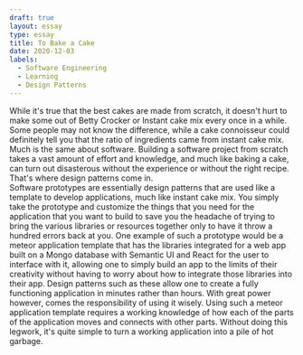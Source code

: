 ```yaml
---
draft: true
layout: essay
type: essay
title: To Bake a Cake
date: 2020-12-03
labels:
  - Software Engineering
  - Learning
  - Design Patterns
---
```


While it's true that the best cakes are made from scratch, it doesn't hurt to make some out of Betty Crocker or Instant cake mix every once in a while. Some people may not know the difference, while a cake connoisseur could definitely tell you that the ratio of ingredients came from instant cake mix. Much is the same about software. Building a software project from scratch takes a vast amount of effort and knowledge, and much like baking a cake, can turn out disasterous without the experience or without the right recipe. That's where design patterns come in.  
Software prototypes are essentially design patterns that are used like a template to develop applications, much like instant cake mix. You simply take the prototype and customize the things that you need for the application that you want to build to save you the headache of trying to bring the various libraries or resources together only to have it throw a hundred errors back at you. One example of such a prototype would be a meteor application template that has the libraries integrated for a web app built on a Mongo database with Semantic UI and React for the user to interface with it, allowing one to simply build an app to the limits of their creativity without having to worry about how to integrate those libraries into their app. Design patterns such as these allow one to create a fully functioning application in minutes rather than hours.
With great power however, comes the responsibility of using it wisely. Using such a meteor application template requires a working knowledge of how each of the parts of the application moves and connects with other parts. Without doing this legwork, it's quite simple to turn a working application into a pile of hot garbage. 
